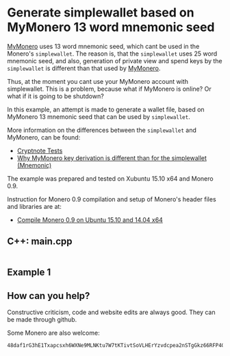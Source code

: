 # Generate simplewallet based on MyMonero 13 word mnemonic seed

[MyMonero](https://mymonero.com/) uses 13 word mnemonic seed, which
cant be used in the Monero's `simplewallet`. The reason is, that the `simplewallet`
uses 25 word mnemonic seed, and also, generation of private view and spend keys
by the `simplewallet` is different than that used by [MyMonero](https://mymonero.com/).

Thus, at the moment you cant use your MyMonero account with simplewallet. This is
a problem, because what if MyMonero is online? Or what if it is going to be shutdown?

In this example, an attempt is made to generate a wallet file, based on
MyMonero 13 mnemonic seed that can be used by `simplewallet`.

More information on the differences between the `simplewallet` and MyMonero,
can be found:

  - [Cryptnote Tests](http://xmrtests.llcoins.net/addresstests.html)
  - [Why MyMonero key derivation is different than for the simplewallet (Mnemonic)](https://www.reddit.com/r/Monero/comments/3s80l2/why_mymonero_key_derivation_is_different_than_for/)

The example was prepared and tested on Xubuntu 15.10 x64 and Monero 0.9.

Instruction for Monero 0.9 compilation and setup of Monero's header files and libraries are at:
 - [Compile Monero 0.9 on Ubuntu 15.10 and 14.04 x64](https://github.com/moneroexamples/compile-monero-09-on-ubuntu)


## C++: main.cpp

```c++
```

## Example 1



## How can you help?

Constructive criticism, code and website edits are always good. They can be made through github.

Some Monero are also welcome:
```
48daf1rG3hE1Txapcsxh6WXNe9MLNKtu7W7tKTivtSoVLHErYzvdcpea2nSTgGkz66RFP4GKVAsTV14v6G3oddBTHfxP6tU
```    
